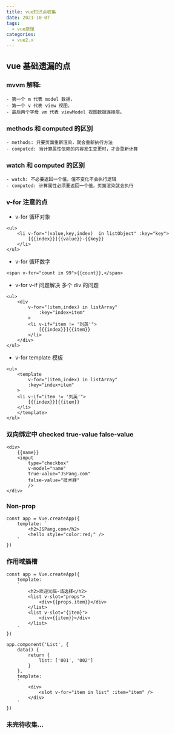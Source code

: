 ```yaml
---
title: vue知识点收集
date: 2021-10-07
tags:
  - vue原理
categories:
  - vue2.x
---
```


## vue 基础遗漏的点

### mvvm 解释:

    - 第一个 m 代表 model 数据，
    - 第一个 v 代表 view 视图，
    - 最后两个字母 vm 代表 viewModel 视图数据连接层。

### methods 和 computed 的区别

    - methods: 只要页面重新渲染，就会重新执行方法
    - computed: 当计算属性依赖的内容发生变更时，才会重新计算

### watch 和 computed 的区别

    - watch: 不必要返回一个值，值不变化不会执行逻辑
    - computed: 计算属性必须要返回一个值，页面渲染就会执行

### v-for 注意的点

- v-for 循环对象

```
<ul>
    <li v-for="(value,key,index)  in listObject" :key="key">
        [{{index}}]{{value}}-{{key}}
    </li>
</ul>
```

- v-for 循环数字

```
<span v-for="count in 99">{{count}},</span>
```

- v-for v-if 问题解决 多个 div 的问题

```
<ul>
    <div
        v-for="(item,index) in listArray"
            :key="index+item"
        >
        <li v-if="item != '刘英'">
            [{{index}}]{{item}}
        </li>
    </div>
</ul>
```

- v-for template 模板

```
<ul>
    <template
        v-for="(item,index) in listArray"
        :key="index+item"
    >
    <li v-if="item != '刘英'">
        [{{index}}]{{item}}
    </li>
    </template>
</ul>
```

### 双向绑定中 checked true-value false-value

```
<div>
    {{name}}
    <input
        type="checkbox"
        v-model="name"
        true-value="JSPang.com"
        false-value="技术胖"
        />
</div>
```

### Non-prop

```
const app = Vue.createApp({
    template: `
        <h2>JSPang.com</h2>
        <hello style="color:red;" />
    `
})
```

### 作用域插槽

```
const app = Vue.createApp({
    template:
    `
        <h2>欢迎光临-请选择</h2>
        <list v-slot="props">
            <div>{{props.item}}</div>
        </list>
        <list v-slot="{item}">
            <div>{{item}}</div>
        </list>
    `
})

app.component('List', {
    data() {
        return {
            list: ['001', '002']
        }
    },
    template:
    `
        <div>
            <slot v-for="item in list" :item="item" />
        </div>
    `
})
```

### 未完待收集...
